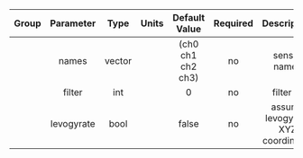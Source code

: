 | Group | Parameter  |      Type      | Units |   Default Value   | Required |            Description            | Notes |
|:-----:|:----------:|:--------------:|:-----:|:-----------------:|:--------:|:---------------------------------:|:-----:|
|       |   names    | vector<string> |       | (ch0 ch1 ch2 ch3) |    no    |           sensor names            |       |
|       |   filter   |      int       |       |         0         |    no    |             filter ID             | [0-6] |
|       | levogyrate |      bool      |       |       false       |    no    | assume levogyrate XYZ coordinates |       |
